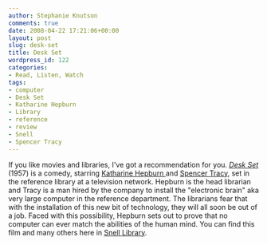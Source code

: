 ```yaml
---
author: Stephanie Knutson
comments: true
date: 2008-04-22 17:21:06+00:00
layout: post
slug: desk-set
title: Desk Set
wordpress_id: 122
categories:
- Read, Listen, Watch
tags:
- computer
- Desk Set
- Katharine Hepburn
- Library
- reference
- review
- Snell
- Spencer Tracy
---
```


If you like movies and libraries, I've got a recommendation for you. [_Desk Set_ ](http://www.imdb.com/title/tt0050307/)(1957) is a comedy, starring [Katharine Hepburn ](http://www.imdb.com/name/nm0000031/)and [Spencer Tracy](http://www.imdb.com/name/nm0000075/), set in the reference library at a television network. Hepburn is the head librarian and Tracy is a man hired by the company to install the "electronic brain" aka very large computer in the reference department. The librarians fear that with the installation of this new bit of technology, they will all soon be out of a job. Faced with this possibility, Hepburn sets out to prove that no computer can ever match the abilities of the human mind. You can find this film and many others here in [Snell Library](http://www.lib.neu.edu/).
